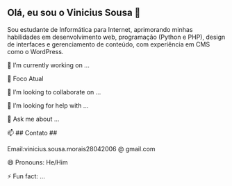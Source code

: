 ## Olá, eu sou o Vinicius Sousa 👋
Sou estudante de Informática para Internet, aprimorando minhas habilidades em desenvolvimento web, programação (Python e PHP), design de interfaces e gerenciamento de conteúdo, com experiência em CMS como o WordPress.

🔭 I’m currently working on ...

🌱 Foco Atual

👯 I’m looking to collaborate on ...

🤔 I’m looking for help with ...

💬 Ask me about ...

📫 ## Contato ##

Email:vinicius.sousa.morais28042006 @ gmail.com

😄 Pronouns: He/Him

⚡ Fun fact: ...
